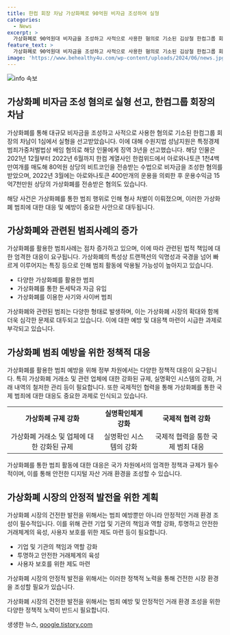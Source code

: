 ```yaml
---
title: 한컴 회장 차남 가상화폐로 90억원 비자금 조성하여 실형
categories:
  - News
excerpt: >
  가상화폐로 90억원대 비자금을 조성하고 사적으로 사용한 혐의로 기소된 김상철 한컴그룹 회장의 차남이 1심에서 실형을 선고받았습니다. 김씨는 한컴위드에서 아로와나토큰을 매도해 80억원 상당의 비트코인을 전송받는 수법으로 비자금을 조성한 혐의를 받았으며, 운용수익금 15억7천만원 상당의 가상화폐를 전송받은 혐의도 있습니다.
feature_text: >
  가상화폐로 90억원대 비자금을 조성하고 사적으로 사용한 혐의로 기소된 김상철 한컴그룹 회장의 차남이 1심에서 실형을 선고받았습니다. 김씨는 한컴위드에서 아로와나토큰을 매도해 80억원 상당의 비트코인을 전송받는 수법으로 비자금을 조성한 혐의를 받았으며, 운용수익금 15억7천만원 상당의 가상화폐를 전송받은 혐의도 있습니다.
image: 'https://www.behealthy4u.com/wp-content/uploads/2024/06/news.jpg'
---
```


<p><img src="https://www.behealthy4u.com/wp-content/uploads/2024/06/news.jpg" alt="info 속보" /></p>

<h2 data-ke-size="size26">가상화폐 비자금 조성 혐의로 실형 선고, 한컴그룹 회장의 차남</h2>

<p>가상화폐를 통해 대규모 비자금을 조성하고 사적으로 사용한 혐의로 기소된 한컴그룹 회장의 차남이 1심에서 실형을 선고받았습니다. 이에 대해 수원지법 성남지원은 특정경제범죄가중처벌법상 배임 혐의로 해당 인물에게 징역 3년을 선고했습니다. 해당 인물은 2021년 12월부터 2022년 6월까지 한컴 계열사인 한컴위드에서 아로와나토큰 1천4백만여개를 매도해 80억원 상당의 비트코인을 전송받는 수법으로 비자금을 조성한 혐의를 받았으며, 2022년 3월에는 아로와나토큰 400만개의 운용을 의뢰한 후 운용수익금 15억7천만원 상당의 가상화폐를 전송받은 혐의도 있습니다.</p>

<p data-ke-size="size16">해당 사건은 가상화폐를 통한 범죄 행위로 인해 형사 처벌이 이뤄졌으며, 이러한 가상화폐 범죄에 대한 대응 및 예방이 중요한 사안으로 대두됩니다.</p>

<h2 data-ke-size="size26">가상화폐와 관련된 범죄사례의 증가</h2>

<p>가상화폐를 활용한 범죄사례는 점차 증가하고 있으며, 이에 따라 관련된 법적 책임에 대한 엄격한 대응이 요구됩니다. 가상화폐의 특성상 트랜잭션의 익명성과 국경을 넘어 빠르게 이루어지는 특징 등으로 인해 범죄 활동에 악용될 가능성이 높아지고 있습니다.</p>

<ul>
    <li>다양한 가상화폐를 활용한 범죄</li>
    <li>가상화폐를 통한 돈세탁과 자금 유입</li>
    <li>가상화폐를 이용한 사기와 사이버 범죄</li>
</ul>

<p>가상화폐와 관련된 범죄는 다양한 형태로 발생하며, 이는 가상화폐 시장의 확대와 함께 더욱 심각한 문제로 대두되고 있습니다. 이에 대한 예방 및 대응책 마련이 시급한 과제로 부각되고 있습니다.</p>

<h2 data-ke-size="size26">가상화폐 범죄 예방을 위한 정책적 대응</h2>

<p>가상화폐를 활용한 범죄 예방을 위해 정부 차원에서는 다양한 정책적 대응이 요구됩니다. 특히 가상화폐 거래소 및 관련 업체에 대한 강화된 규제, 실명확인 시스템의 강화, 거래 내역의 철저한 관리 등이 필요합니다. 또한 국제적인 협력을 통해 가상화폐를 통한 국제 범죄에 대한 대응도 중요한 과제로 인식되고 있습니다.</p>

<table>
    <tr>
        <td style="text-align: center; height: 17px;"><b>가상화폐 규제 강화</b></td>
        <td style="text-align: center; height: 17px;"><b>실명확인체계 강화</b></td>
        <td style="text-align: center; height: 17px;"><b>국제적 협력 강화</b></td>
    </tr>
    <tr>
        <td style="text-align: center; height: 17px;">가상화폐 거래소 및 업체에 대한 강화된 규제</td>
        <td style="text-align: center; height: 17px;">실명확인 시스템의 강화</td>
        <td style="text-align: center; height: 17px;">국제적 협력을 통한 국제 범죄 대응</td>
    </tr>
</table>

<p data-ke-size="size16">가상화폐를 통한 범죄 활동에 대한 대응은 국가 차원에서의 엄격한 정책과 규제가 필수적이며, 이를 통해 안전한 디지털 자산 거래 환경을 조성할 수 있습니다.</p>

<h2 data-ke-size="size26">가상화폐 시장의 안정적 발전을 위한 계획</h2>

<p>가상화폐 시장의 건전한 발전을 위해서는 범죄 예방뿐만 아니라 안정적인 거래 환경 조성이 필수적입니다. 이를 위해 관련 기업 및 기관의 책임과 역할 강화, 투명하고 안전한 거래체계의 육성, 사용자 보호를 위한 제도 마련 등이 필요합니다.</p>

<ul>
    <li>기업 및 기관의 책임과 역할 강화</li>
    <li>투명하고 안전한 거래체계의 육성</li>
    <li>사용자 보호를 위한 제도 마련</li>
</ul>

<p>가상화폐 시장의 안정적 발전을 위해서는 이러한 정책적 노력을 통해 건전한 시장 환경을 조성할 필요가 있습니다.</p>

<p data-ke-size="size16">가상화폐 시장의 건전한 발전을 위해서는 범죄 예방 및 안정적인 거래 환경 조성을 위한 다양한 정책적 노력이 반드시 필요합니다.</p>
생생한 뉴스, <a href="https://qoogle.tistory.com" rel="dofollow">qoogle.tistory.com</a>


